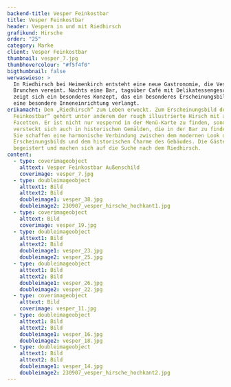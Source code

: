 ```yaml
---
backend-title: Vesper Feinkostbar
title: Vesper Feinkostbar
header: Vespern in und mit Riedhirsch
grafikund: Hirsche
order: "25"
category: Marke
client: Vesper Feinkostbar
thumbnail: vesper_7.jpg
thumbhovercolour: "#f5f4f0"
bigthumbnail: false
werwaswieso: >
  In Riedhirsch bei Heimenkirch entsteht eine neue Gastronomie, die Vespern und
  Brunchen vereint. Nachts eine Bar, tagsüber Café mit Delikatessengeschäft
  zeigt sich ein besonderes Konzept, das ein besonderes Erscheinungsbild und
  eine besondere Inneneinrichtung verlangt.
erikamacht: Den „Riedhirsch“ zum Leben erweckt. Zum Erscheinungsbild der „Vesper
  Feinkostbar“ gehört unter anderem der rough illustrierte Hirsch mit all seinen
  Facetten. Er ist nicht nur vespernd in der Menü-Karte zu finden, sondern
  versteckt sich auch in historischen Gemälden, die in der Bar zu finden sind.
  Sie schaffen eine harmonische Verbindung zwischen dem modernen Look des
  Erscheinungsbilds und dem historischen Charme des Gebäudes. Die Gäste sind
  begeistert und machen sich auf die Suche nach dem Riedhirsch.
content:
  - type: coverimageobject
    alttext: Vesper Feinkostbar Außenschild
    coverimage: vesper_7.jpg
  - type: doubleimageobject
    alttext1: Bild
    alttext2: Bild
    doubleimage1: vesper_38.jpg
    doubleimage2: 230907_vesper_hirsche_hochkant1.jpg
  - type: coverimageobject
    alttext: Bild
    coverimage: vesper_19.jpg
  - type: doubleimageobject
    alttext1: Bild
    alttext2: Bild
    doubleimage1: vesper_23.jpg
    doubleimage2: vesper_25.jpg
  - type: doubleimageobject
    alttext1: Bild
    alttext2: Bild
    doubleimage1: vesper_26.jpg
    doubleimage2: vesper_22.jpg
  - type: coverimageobject
    alttext: Bild
    coverimage: vesper_11.jpg
  - type: doubleimageobject
    alttext1: Bild
    alttext2: Bild
    doubleimage1: vesper_16.jpg
    doubleimage2: vesper_18.jpg
  - type: doubleimageobject
    alttext1: Bild
    alttext2: Bild
    doubleimage1: vesper_14.jpg
    doubleimage2: 230907_vesper_hirsche_hochkant2.jpg
---
```

